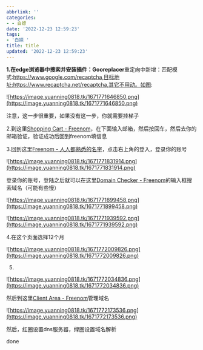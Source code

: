 ```yaml
---
abbrlink: ''
categories:
- - 白嫖
date: '2022-12-23 12:59:23'
tags:
- '白嫖 '
title: title
updated: '2022-12-23 12:59:23'
---
```

**1.在edge浏览器中搜索并安装插件：Gooreplacer**重定向中新增：匹配模式:https://www.google.com/recaptcha,目标地址:https://www.recaptcha.net/recaptcha,其它不用动。如图:


 ![https://image.yuanning0818.tk/1671771646850.png](https://image.yuanning0818.tk/1671771646850.png)

注意，这一步很重要，如果没有这一步，你就需要挂梯子

2.到这里[Shopping Cart - Freenom](https://my.freenom.com/cart.php?a=view)，在下面输入邮箱，然后按回车，然后去你的邮箱验证，验证成功后回到freenom填信息


3.回到这里[Freenom - 人人都熟悉的名字](https://www.freenom.com/zh/index.html?lang=zh)，点击右上角的登入，登录你的账号


 ![https://image.yuanning0818.tk/1671771831914.png](https://image.yuanning0818.tk/1671771831914.png)


登录你的账号，登陆之后就可以在这里[Domain Checker - Freenom](https://my.freenom.com/domains.php)的输入框搜索域名（可能有些慢）


 ![https://image.yuanning0818.tk/1671771899458.png](https://image.yuanning0818.tk/1671771899458.png)


 ![https://image.yuanning0818.tk/1671771939592.png](https://image.yuanning0818.tk/1671771939592.png)


 


4.在这个页面选择12个月


 ![https://image.yuanning0818.tk/1671772009826.png](https://image.yuanning0818.tk/1671772009826.png)

5.


 ![https://image.yuanning0818.tk/1671772034836.png](https://image.yuanning0818.tk/1671772034836.png)

然后到这里[Client Area - Freenom](https://my.freenom.com/clientarea.php?action=domains)管理域名


 ![https://image.yuanning0818.tk/1671772173536.png](https://image.yuanning0818.tk/1671772173536.png)

然后，红圈设置dns服务器，绿圈设置域名解析


done
